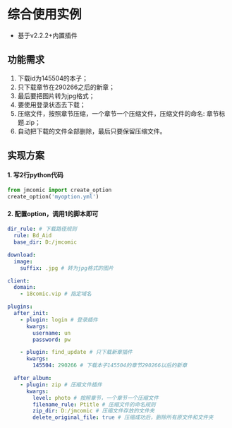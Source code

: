 # 综合使用实例

* 基于v2.2.2+内置插件

## 功能需求

1. 下载id为145504的本子；
2. 只下载章节在290266之后的新章；
3. 最后要把图片转为jpg格式；
4. 要使用登录状态去下载；
5. 压缩文件，按照章节压缩，一个章节一个压缩文件，压缩文件的命名: 章节标题.zip；
6. 自动把下载的文件全部删除，最后只要保留压缩文件。

## 实现方案

#### 1. 写2行python代码
```python
from jmcomic import create_option
create_option('myoption.yml')
```

#### 2. 配置option，调用1的脚本即可
```yaml
dir_rule: # 下载路径规则
  rule: Bd_Aid
  base_dir: D:/jmcomic

download:
  image:
    suffix: .jpg # 转为jpg格式的图片

client:
  domain:
    - 18comic.vip # 指定域名

plugins:
  after_init:
    - plugin: login # 登录插件
      kwargs:
        username: un
        password: pw

    - plugin: find_update # 只下载新章插件
      kwargs:
        145504: 290266 # 下载本子145504的章节290266以后的新章

  after_album:
    - plugin: zip # 压缩文件插件
      kwargs:
        level: photo # 按照章节，一个章节一个压缩文件
        filename_rule: Ptitle # 压缩文件的命名规则
        zip_dir: D:/jmcomic # 压缩文件存放的文件夹
        delete_original_file: true # 压缩成功后，删除所有原文件和文件夹
```
